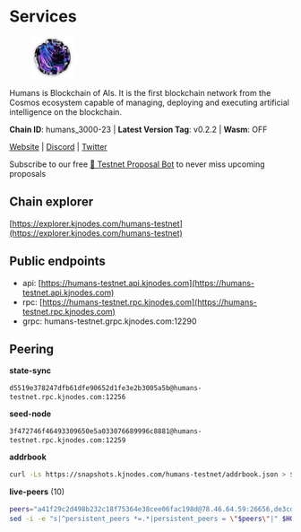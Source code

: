 # Services

<figure><img src="https://raw.githubusercontent.com/kj89/cosmos-images/main/logos/humans.png" alt=""><figcaption></figcaption></figure>

Humans is Blockchain of AIs. It is the first blockchain network  from the Cosmos ecosystem capable of managing, deploying and  executing artificial intelligence on the blockchain.

**Chain ID**: humans_3000-23 | **Latest Version Tag**: v0.2.2 | **Wasm**: OFF

[Website](https://humans.ai) | [Discord](https://discord.gg/humansdotai) | [Twitter](https://twitter.com/humansdotai)



Subscribe to our free [🤖 Testnet Proposal Bot](https://t.me/kjnodes_testnet_proposal_bot) to never miss upcoming proposals


## Chain explorer
[https://explorer.kjnodes.com/humans-testnet](https://explorer.kjnodes.com/humans-testnet)

## Public endpoints

* api: [https://humans-testnet.api.kjnodes.com](https://humans-testnet.api.kjnodes.com)
* rpc: [https://humans-testnet.rpc.kjnodes.com](https://humans-testnet.rpc.kjnodes.com)
* grpc: humans-testnet.grpc.kjnodes.com:12290

## Peering

**state-sync**

```text
d5519e378247dfb61dfe90652d1fe3e2b3005a5b@humans-testnet.rpc.kjnodes.com:12256
```

**seed-node**

```text
3f472746f46493309650e5a033076689996c8881@humans-testnet.rpc.kjnodes.com:12259
```

**addrbook**
```bash
curl -Ls https://snapshots.kjnodes.com/humans-testnet/addrbook.json > $HOME/.humansd/config/addrbook.json
```

**live-peers** (10)
```bash
peers="a41f29c2d498b232c18f75364e38cee06fac198d@78.46.64.59:26656,de3cd5f6c726935c4c0fdb1e6bd5b705074c637c@144.76.45.59:26656,49f2ffa9786690548a1094b620d869ed72a33f8c@141.95.99.214:14356,b99df5397a6104fac055f21195f1fb25b77f5704@65.109.92.79:17656,2685f8e77fec93c99a55f2adb13835a50124d04e@135.181.18.112:55686,b1639fb460c9f55bb3acc3006df64ac5013f1412@91.194.30.203:26656,b77d993ac7b7e71a788284a7eff017d08711e1bb@51.79.82.138:26656,4762fa22edb91acd78010026f8da5fb71e174acb@142.165.207.19:36656,eb68fd2f20d58a6f8ab68e7a0fea7d5abe311f16@118.193.37.229:26656,d5519e378247dfb61dfe90652d1fe3e2b3005a5b@65.109.68.190:12256"
sed -i -e "s|^persistent_peers *=.*|persistent_peers = \"$peers\"|" $HOME/.humansd/config/config.toml
```
